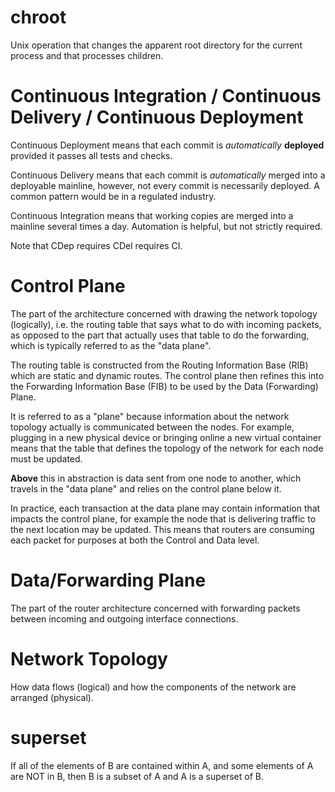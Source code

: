 # chroot

Unix operation that changes the apparent root directory for the current process and that processes children.

# Continuous Integration / Continuous Delivery / Continuous Deployment

Continuous Deployment means that each commit is _automatically_ __deployed__ provided it passes all tests and checks.

Continuous Delivery means that each commit is _automatically_ merged into a deployable mainline, however, not every commit is necessarily deployed. A common pattern would be in a regulated industry.

Continuous Integration means that working copies are merged into a mainline several times a day. Automation is helpful, but not strictly required.

Note that CDep requires CDel requires CI.

# Control Plane

The part of the architecture concerned with drawing the network topology (logically), i.e. the routing table that says what to do with incoming packets, as opposed to the part that actually uses that table to do the forwarding, which is typically referred to as the "data plane".

The routing table is constructed from the Routing Information Base (RIB) which are static and dynamic routes. The control plane then refines this into the Forwarding Information Base (FIB) to be used by the Data (Forwarding) Plane.

It is referred to as a "plane" because information about the network topology actually is communicated between the nodes. For example, plugging in a new physical device or bringing online a new virtual container means that the table that defines the topology of the network for each node must be updated.

**Above** this in abstraction is data sent from one node to another, which travels in the "data plane" and relies on the control plane below it.

In practice, each transaction at the data plane may contain information that impacts the control plane, for example the node that is delivering traffic to the next location may be updated. This means that routers are consuming each packet for purposes at both the Control and Data level.

# Data/Forwarding Plane

The part of the router architecture concerned with forwarding packets between incoming and outgoing interface connections.  

# Network Topology

How data flows (logical) and how the components of the network are arranged (physical).

# superset

If all of the elements of B are contained within A, and some elements of A are NOT in B, then B is a subset of A and A is a superset of B.
